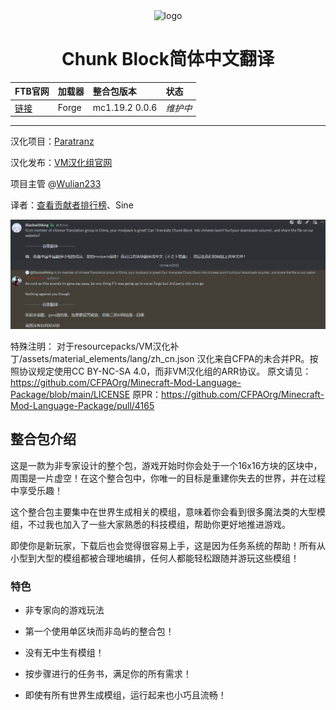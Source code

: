 <div align="center"> 
   <img height="128px" width="128px" alt="logo" src="https://media.forgecdn.net/avatars/thumbnails/624/209/256/256/638019669339046128.png"/> 
   <h1>Chunk Block简体中文翻译</h1>
</div>

FTB官网|加载器|整合包版本|状态
:-|:-|:-|:-
[链接](https://www.curseforge.com/minecraft/modpacks/chunk-block)|Forge|mc1.19.2 0.0.6|*维护中*|

---

汉化项目：[Paratranz](https://paratranz.cn/projects/11916)

汉化发布：[VM汉化组官网](https://vmct-cn.top/modpacks/chunk)

项目主管 @[Wulian233](https://github.com/Wulian233)

译者：[查看贡献者排行榜](https://paratranz.cn/projects/11916/leaderboard)、Sine

![授权](authorize.png)

特殊注明：
    对于resourcepacks/VM汉化补丁/assets/material_elements/lang/zh_cn.json
    汉化来自CFPA的未合并PR。按照协议规定使用CC BY-NC-SA 4.0，而非VM汉化组的ARR协议。
    原文请见：<https://github.com/CFPAOrg/Minecraft-Mod-Language-Package/blob/main/LICENSE>
    原PR：<https://github.com/CFPAOrg/Minecraft-Mod-Language-Package/pull/4165>

## 整合包介绍

这是一款为非专家设计的整个包，游戏开始时你会处于一个16x16方块的区块中，周围是一片虚空！在这个整合包中，你唯一的目标是重建你失去的世界，并在过程中享受乐趣！

这个整合包主要集中在世界生成相关的模组，意味着你会看到很多魔法类的大型模组，不过我也加入了一些大家熟悉的科技模组，帮助你更好地推进游戏。

即使你是新玩家，下载后也会觉得很容易上手，这是因为任务系统的帮助！所有从小型到大型的模组都被合理地编排，任何人都能轻松跟随并游玩这些模组！

### 特色

- 非专家向的游戏玩法

- 第一个使用单区块而非岛屿的整合包！

- 没有无中生有模组！

- 按步骤进行的任务书，满足你的所有需求！

- 即使有所有世界生成模组，运行起来也小巧且流畅！
